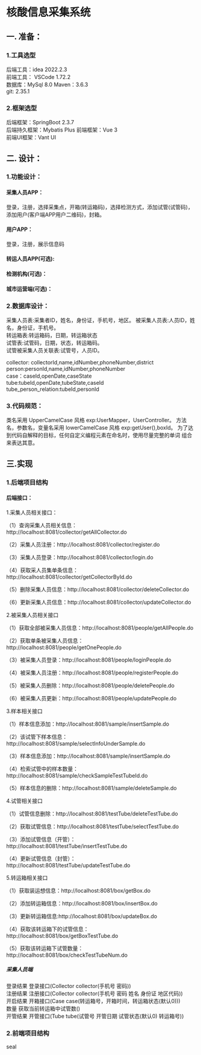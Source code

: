 # 核酸信息采集系统

## 一. 准备：

### 1.工具选型

后端工具：idea 2022.2.3  
前端工具： VSCode 1.72.2  
数据库：MySql 8.0
Maven：3.6.3  
git: 2.35.1

### 2.框架选型

后端框架：SpringBoot 2.3.7  
后端持久框架：Mybatis Plus
前端框架：Vue 3  
前端UI框架：Vant UI

## 二. 设计：

### 1.功能设计：

#### 采集人员APP：

登录，注册，选择采集点，开箱(转运箱码)，选择检测方式，添加试管(试管码)，添加用户(客户端APP用户二维码)，封箱。

#### 用户APP：

登录，注册，展示信息码

#### 转运人员APP(可选):

#### 检测机构(可选)：

#### 城市运营端(可选)：

### 2.数据库设计：

采集人员表:采集者ID，姓名，身份证，手机号，地区。
被采集人员表:人员ID，姓名，身份证，手机号。  
转运箱表:转运箱码，日期，转运箱状态  
试管表:试管码，日期，状态，转运箱码。   
试管被采集人员关联表:试管号，人员ID。

collector: collectorId,name,idNumber,phoneNumber,district  
person:personId,name,idNumber,phoneNumber  
case：caseId,openDate,caseState   
tube:tubeId,openDate,tubeState,caseId   
tube_person_relation:tubeId,personId

### 3.代码规范：

类名采用 UpperCamelCase 风格 exp:UserMapper，UserController。
方法名，参数名，变量名采用 lowerCamelCase 风格 exp:getUser(),boxId。
为了达到代码自解释的目标，任何自定义编程元素在命名时，使用尽量完整的单词 组合来表达其意。

## 三.实现

### 1.后端项目结构

#### 后端接口：
1.采集人员相关接口：

（1）查询采集人员相关信息：http://localhost:8081/collector/getAllCollector.do

（2）采集人员注册：http://localhost:8081/collector/register.do

（3）采集人员登录：http://localhost:8081/collector/login.do

（4）获取采人员集单条信息：http://localhost:8081/collector/getCollectorById.do

（5）删除采集人员信息：http://localhost:8081/collector/deleteCollector.do

（6）更新采集人员信息：http://localhost:8081/collector/updateCollector.do

2.被采集人员相关接口

（1）获取全部被采集人员信息：http://localhost:8081/people/getAllPeople.do

（2）获取单条被采集人员信息：http://localhost:8081/people/getOnePeople.do

（3）被采集人员登录：http://localhost:8081/people/loginPeople.do

（4）被采集人员注册：http://localhost:8081/people/registerPeople.do

（5）被采集人员删除：http://localhost:8081/people/deletePeople.do

（6）被采集人员更新：http://localhost:8081/people/updatePeople.do

3.样本相关接口

（1）样本信息添加：http://localhost:8081/sample/insertSample.do

（2）该试管下样本信息：http://localhost:8081/sample/selectInfoUnderSample.do

（3）样本信息添加：http://localhost:8081/sample/insertSample.do

（4）检索试管中的样本数量：http://localhost:8081/sample/checkSampleTestTubeId.do

（5）样本信息的删除：http://localhost:8081/sample/deleteSample.do

4.试管相关接口

（1）试管信息删除：http://localhost:8081/testTube/deleteTestTube.do

（2）获取试管信息：http://localhost:8081/testTube/selectTestTube.do

（3）添加试管信息（开管）：http://localhost:8081/testTube/insertTestTube.do

（4）更新试管信息（封管）：http://localhost:8081/testTube/updateTestTube.do

5.转运箱相关接口

（1）获取装运想信息：http://localhost:8081/box/getBox.do

（2）添加转运箱信息：http://localhost:8081/box/insertBox.do

（3）更新转运箱信息:http://localhost:8081/box/updateBox.do

（4）获取该转运箱下的试管信息：http://localhost:8081/box/getBoxTestTube.do

（5）获取该转运箱下试管数量：http://localhost:8081/box/checkTestTubeNum.do

##### 采集人员端

登录结果 登录接口(Collector collector(手机号 密码))   
注册结果 注册接口(Collector collector(手机号 密码 姓名 身份证 地区代码))  
开启结果 开箱接口(Case case(转运箱号，开箱时间，转运箱状态(默认0)))  
数量 获取当前转运箱中试管数()  
开管结果 开管接口(Tube tube(试管号 开管日期 试管状态(默认0) 转运箱号))

### 2.前端项目结构
seal
